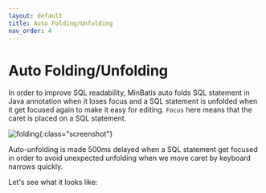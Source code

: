 ```yaml
---
layout: default
title: Auto Folding/Unfolding
nav_order: 4
---
```


# Auto Folding/Unfolding
In order to improve SQL readability, MinBatis auto folds SQL statement in Java annotation when it loses focus
and a SQL statement is unfolded when it get focused again to make it easy for editing.
```Focus``` here means that the caret is placed on a SQL statement.

![folding](/assets/images/auto-folding-unfolding/folding.png){:class="screenshot"}

Auto-unfolding is made 500ms delayed when a SQL statement get focused in order to avoid unexpected unfolding when we move caret by keyboard narrows quickly.

Let's see what it looks like:

<script src="https://fast.wistia.com/embed/medias/3t8zjejn0q.jsonp" async></script><script src="https://fast.wistia.com/assets/external/E-v1.js" async></script><div class="wistia_responsive_padding" style="padding:72.81% 0 0 0;position:relative;"><div class="wistia_responsive_wrapper" style="height:100%;left:0;position:absolute;top:0;width:100%;"><div class="wistia_embed wistia_async_3t8zjejn0q videoFoam=true" style="height:100%;position:relative;width:100%"><div class="wistia_swatch" style="height:100%;left:0;opacity:0;overflow:hidden;position:absolute;top:0;transition:opacity 200ms;width:100%;"><img src="https://fast.wistia.com/embed/medias/3t8zjejn0q/swatch" style="filter:blur(5px);height:100%;object-fit:contain;width:100%;" alt="" aria-hidden="true" onload="this.parentNode.style.opacity=1;" /></div></div></div></div>
